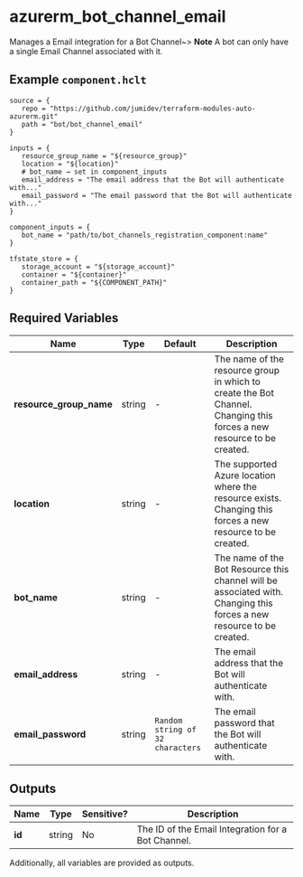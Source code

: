 # azurerm_bot_channel_email

Manages a Email integration for a Bot Channel~> **Note** A bot can only have a single Email Channel associated with it.

## Example `component.hclt`

```hcl
source = {
   repo = "https://github.com/jumidev/terraform-modules-auto-azurerm.git"   
   path = "bot/bot_channel_email"   
}

inputs = {
   resource_group_name = "${resource_group}"   
   location = "${location}"   
   # bot_name → set in component_inputs
   email_address = "The email address that the Bot will authenticate with..."   
   email_password = "The email password that the Bot will authenticate with..."   
}

component_inputs = {
   bot_name = "path/to/bot_channels_registration_component:name"   
}

tfstate_store = {
   storage_account = "${storage_account}"   
   container = "${container}"   
   container_path = "${COMPONENT_PATH}"   
}

```

## Required Variables

| Name | Type |  Default  |  Description |
| ---- | --------- |  ----------- | ----------- |
| **resource_group_name** | string |  -  |  The name of the resource group in which to create the Bot Channel. Changing this forces a new resource to be created. | 
| **location** | string |  -  |  The supported Azure location where the resource exists. Changing this forces a new resource to be created. | 
| **bot_name** | string |  -  |  The name of the Bot Resource this channel will be associated with. Changing this forces a new resource to be created. | 
| **email_address** | string |  -  |  The email address that the Bot will authenticate with. | 
| **email_password** | string |  `Random string of 32 characters`  |  The email password that the Bot will authenticate with. | 



## Outputs

| Name | Type | Sensitive? | Description |
| ---- | ---- | --------- | --------- |
| **id** | string | No  | The ID of the Email Integration for a Bot Channel. | 

Additionally, all variables are provided as outputs.
